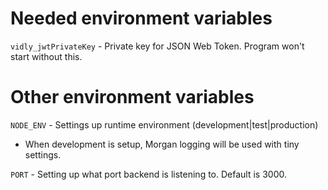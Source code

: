 # Needed environment variables

`vidly_jwtPrivateKey` - Private key for JSON Web Token. Program won't start without this.

# Other environment variables

`NODE_ENV` - Settings up runtime environment (development|test|production)

- When development is setup, Morgan logging will be used with tiny settings.

`PORT` - Setting up what port backend is listening to. Default is 3000.
